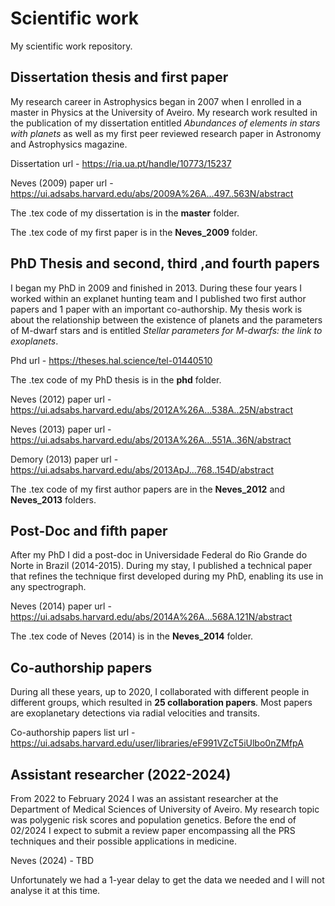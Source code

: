 # Scientific work

My scientific work repository.

## Dissertation thesis and first paper

My research career in Astrophysics began in 2007 when I enrolled in a master in Physics at the University of Aveiro. My research work resulted in the publication of my dissertation entitled *Abundances of elements in stars with planets* as well as my first peer reviewed research paper in Astronomy and Astrophysics magazine.

Dissertation url - <https://ria.ua.pt/handle/10773/15237>

Neves (2009) paper url - <https://ui.adsabs.harvard.edu/abs/2009A%26A...497..563N/abstract>

The .tex code of my dissertation is in the **master** folder.

The .tex code of my first paper is in the **Neves_2009** folder.

## PhD Thesis and second, third ,and fourth papers

I began my PhD in 2009 and finished in 2013. During these four years I worked within an explanet hunting team and I published two first author papers and 1 paper with an important co-authorship. My thesis work is about the relationship between the existence of planets and the parameters of M-dwarf stars and is entitled *Stellar parameters for M-dwarfs: the link to exoplanets*.

Phd url - <https://theses.hal.science/tel-01440510>

The .tex code of my PhD thesis is in the **phd** folder.

Neves (2012) paper url - <https://ui.adsabs.harvard.edu/abs/2012A%26A...538A..25N/abstract>

Neves (2013) paper url - <https://ui.adsabs.harvard.edu/abs/2013A%26A...551A..36N/abstract>

Demory (2013) paper url - <https://ui.adsabs.harvard.edu/abs/2013ApJ...768..154D/abstract>

The .tex code of my first author papers are in the **Neves_2012** and **Neves_2013** folders.

## Post-Doc and fifth paper

After my PhD I did a post-doc in Universidade Federal do Rio Grande do Norte in Brazil (2014-2015). During my stay, I published a technical paper that refines the technique first developed during my PhD, enabling its use in any spectrograph.

Neves (2014) paper url - <https://ui.adsabs.harvard.edu/abs/2014A%26A...568A.121N/abstract>

The .tex code of Neves (2014) is in the **Neves_2014** folder.

## Co-authorship papers

During all these years, up to 2020, I collaborated with different people in different groups, which resulted in **25 collaboration papers**. Most papers are exoplanetary detections via radial velocities and transits.

Co-authorship papers list url - <https://ui.adsabs.harvard.edu/user/libraries/eF991VZcT5iUlbo0nZMfpA>

## Assistant researcher (2022-2024)

From 2022 to February 2024 I was an assistant researcher at the Department of Medical Sciences of University of Aveiro. My research topic was polygenic risk scores and population genetics. Before the end of 02/2024 I expect to submit a review paper encompassing all the PRS techniques and their possible applications in medicine.

Neves (2024) - TBD

Unfortunately we had a 1-year delay to get the data we needed and I will not analyse it at this time.

